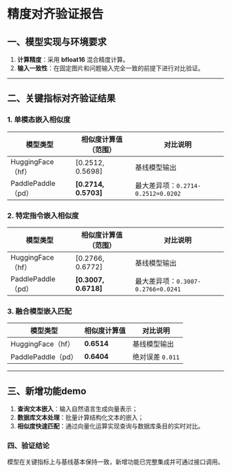 # 精度对齐验证报告  
## 一、模型实现与环境要求  
1. **计算精度**：采用 **bfloat16** 混合精度计算。  
2. **输入一致性**：在固定图片和问题输入完全一致的前提下进行对比验证。

---

## 二、关键指标对齐验证结果  

### 1. 单模态嵌入相似度  
| 模型类型 | 相似度计算值（范围）       | 对比说明                                                                 |
|----------|---------------------------|-------------------------------------------------------------------------|
| HuggingFace（hf） | [0.2512, 0.5698]       | 基线模型输出                                                             |
| PaddlePaddle（pd） | **[0.2714, 0.5703]**   | 最大差异项：`0.2714-0.2512=0.0202` |

### 2. 特定指令嵌入相似度  
| 模型类型 | 相似度计算值（范围）       | 对比说明                                                                 |
|----------|---------------------------|-------------------------------------------------------------------------|
| HuggingFace（hf） | [0.2766, 0.6772]       | 基线模型输出                                                             |
| PaddlePaddle（pd） | **[0.3007, 0.6718]**   | 最大差异项：`0.3007-0.2766=0.0241` |

### 3. 融合模型嵌入匹配  
| 模型类型 | 相似度计算值           | 对比说明                                                                 |
|----------|-----------------------|-------------------------------------------------------------------------|
| HuggingFace（hf） | **0.6514**          | 基线模型输出                                                             |
| PaddlePaddle（pd） | **0.6404**          | 绝对误差 `0.011`                               |

---

## 三、新增功能demo
1. **查询文本嵌入**：输入自然语言生成向量表示；  
2. **数据库文本处理**：批量计算结构化文本的嵌入；  
3. **相似度快速匹配**：通过向量化运算实现查询与数据库条目的实时对比。  


### 四、验证结论  
模型在关键指标上与基线基本保持一致，新增功能已完整集成并可通过接口调用。